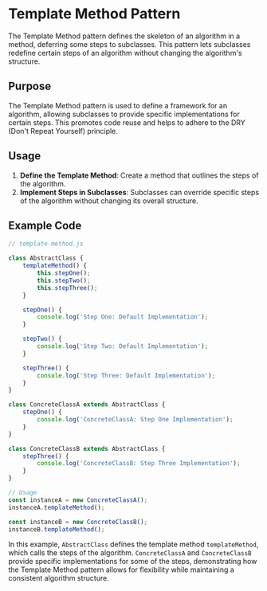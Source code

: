 # Template Method Pattern

The Template Method pattern defines the skeleton of an algorithm in a method, deferring some steps to subclasses. This pattern lets subclasses redefine certain steps of an algorithm without changing the algorithm's structure.

## Purpose

The Template Method pattern is used to define a framework for an algorithm, allowing subclasses to provide specific implementations for certain steps. This promotes code reuse and helps to adhere to the DRY (Don't Repeat Yourself) principle.

## Usage

1. **Define the Template Method**: Create a method that outlines the steps of the algorithm.
2. **Implement Steps in Subclasses**: Subclasses can override specific steps of the algorithm without changing its overall structure.

## Example Code

```javascript
// template-method.js

class AbstractClass {
    templateMethod() {
        this.stepOne();
        this.stepTwo();
        this.stepThree();
    }

    stepOne() {
        console.log('Step One: Default Implementation');
    }

    stepTwo() {
        console.log('Step Two: Default Implementation');
    }

    stepThree() {
        console.log('Step Three: Default Implementation');
    }
}

class ConcreteClassA extends AbstractClass {
    stepOne() {
        console.log('ConcreteClassA: Step One Implementation');
    }
}

class ConcreteClassB extends AbstractClass {
    stepThree() {
        console.log('ConcreteClassB: Step Three Implementation');
    }
}

// Usage
const instanceA = new ConcreteClassA();
instanceA.templateMethod();

const instanceB = new ConcreteClassB();
instanceB.templateMethod();
```

In this example, `AbstractClass` defines the template method `templateMethod`, which calls the steps of the algorithm. `ConcreteClassA` and `ConcreteClassB` provide specific implementations for some of the steps, demonstrating how the Template Method pattern allows for flexibility while maintaining a consistent algorithm structure.